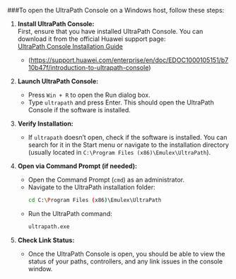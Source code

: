 ###To open the UltraPath Console on a Windows host, follow these steps:

1. **Install UltraPath Console:**  
   First, ensure that you have installed UltraPath Console. You can download it from the official Huawei support page:  
   [UltraPath Console Installation Guide](https://support.huawei.com/enterprise/en/storage/ultrapath-pid-8576127/software/)
   - (https://support.huawei.com/enterprise/en/doc/EDOC1000105151/b710b47f/introduction-to-ultrapath-console)

3. **Launch UltraPath Console:**
   - Press `Win + R` to open the Run dialog box.
   - Type `ultrapath` and press Enter. This should open the UltraPath Console if the software is installed.

4. **Verify Installation:**
   - If `ultrapath` doesn’t open, check if the software is installed. You can search for it in the Start menu or navigate to the installation directory (usually located in `C:\Program Files (x86)\Emulex\UltraPath`).

5. **Open via Command Prompt (if needed):**
   - Open the Command Prompt (`cmd`) as an administrator.
   - Navigate to the UltraPath installation folder:
     ```bash
     cd C:\Program Files (x86)\Emulex\UltraPath
     ```
   - Run the UltraPath command:
     ```bash
     ultrapath.exe
     ```

6. **Check Link Status:**
   - Once the UltraPath Console is open, you should be able to view the status of your paths, controllers, and any link issues in the console window.


